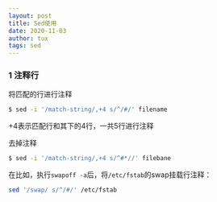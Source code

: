 ```yaml
---
layout: post
title: Sed使用
date: 2020-11-03
author: tux
tags: sed
---
```


### 1 注释行

将匹配的行进行注释

```bash
$ sed -i '/match-string/,+4 s/^/#/' filename
```

+4表示匹配行和其下的4行，一共5行进行注释

去掉注释

```bash
$ sed -i '/match-string/,+4 s/^#*//' filebane
```

在比如，执行`swapoff -a`后，将`/etc/fstab`的swap挂载行注释：

```bash
sed '/swap/ s/^/#/' /etc/fstab
```

